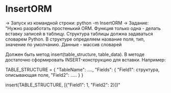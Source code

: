 # InsertORM

-> Запуск из командной строки: python -m InsertORM
-> Задание: 
"Нужно разработать простенький ORM. Функция только одна - делать вставку записей в таблицу. Структура таблицы должна задаваться словарем Python. В структуре определяем название поля, тип, значение по умолчанию. Данные - массив словарей

Должен быть метод insert(table_structure, table_data). В методе достаточно сформировать INSERT-конструкцию для вставки.
Например:

TABLE_STRUCTURE = {
     "TableName": ....,
     "Fields": {
          "Field1": структура, описывающая поле,
          "Field2": .....
     }
}

insert(TABLE_STRUCTURE, [{"Field1": 1, "Field2": 2}])"
